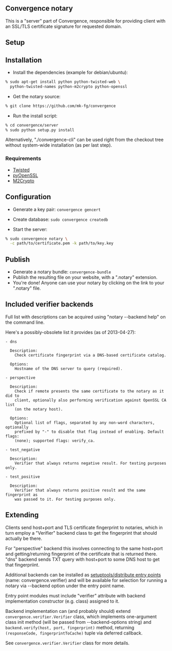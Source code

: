 Convergence notary
--------------------

This is a "server" part of Convergence, responsible for providing client with an
SSL/TLS certificate signature for requested domain.



Setup
--------------------


## Installation

 - Install the dependencies (example for debian/ubuntu):

```bash
% sudo apt-get install python python-twisted-web \
  python-twisted-names python-m2crypto python-openssl
```

 - Get the notary source:

```bash
% git clone https://github.com/mk-fg/convergence
```

 - Run the install script:

```bash
% cd convergence/server
% sudo python setup.py install
```

Alternatively, "./convergence-cli" can be used right from the checkout tree
without system-wide installation (as per last step).

### Requirements

 - [Twisted](https://pypi.python.org/pypi/Twisted)
 - [pyOpenSSL](https://pypi.python.org/pypi/pyOpenSSL)
 - [M2Crypto](https://pypi.python.org/pypi/M2Crypto)


## Configuration

 - Generate a key pair: `convergence gencert`

 - Create database: `sudo convergence createdb`

 - Start the server:

```bash
% sudo convergence notary \
  -c path/to/certificate.pem -k path/to/key.key
```


## Publish

 - Generate a notary bundle: `convergence-bundle`
 - Publish the resulting file on your website, with a ".notary" extension.
 - You're done! Anyone can use your notary by clicking on the link to your ".notary" file.



Included verifier backends
--------------------

Full list with descriptions can be acquired using "notary --backend help" on the
command line.

Here's a possibly-obsolete list it provides (as of 2013-04-27):

	- dns

	  Description:
	    Check certificate fingerprint via a DNS-based certificate catalog.

	  Options:
	    Hostname of the DNS server to query (required).

	- perspective

	  Description:
	    Check if remote presents the same certificate to the notary as it did to
	    client, optionally also performing verification against OpenSSL CA list
	    (on the notary host).

	  Options:
	    Optional list of flags, separated by any non-word characters, optionally
	    prefixed by "-" to disable that flag instead of enabling. Default flags:
	    (none); supported flags: verify_ca.

	- test_negative

	  Description:
	    Verifier that always returns negative result. For testing purposes only.

	- test_positive

	  Description:
	    Verifier that always returns positive result and the same fingerprint as
	    was passed to it. For testing purposes only.



Extending
--------------------

Clients send host+port and TLS certificate fingerprint to notaries, which in
turn employ a "Verifier" backend class to get the fingerprint that should
actually be there.

For "perspective" backend this involves connecting to the same host+port and
getting/returning fingerprint of the certificate that is returned there.
"dns" backend sends TXT query with host+port to some DNS host to get that
fingerpriint.

Additional backends can be installed as
[setuptools/distribute entry points](http://packages.python.org/distribute/setuptools.html#dynamic-discovery-of-services-and-plugins)
(name: convergence.verifier) and will be available for selection for running a
notary via --backend option under the entry point name.

Entry point modules must include "verifier" attribute with backend
implementation constructor (e.g. class) assigned to it.

Backend implementation can (and probably should) extend
`convergence.verifier.Verifier` class, which implements one-argument class init
method (will be passed from --backend-options string) and `backend.verify(host,
port, fingerprint)` method, returning `(responseCode, fingerprintToCache)` tuple
via deferred callback.

See `convergence.verifier.Verifier` class for more details.
